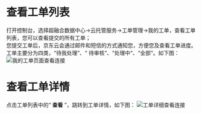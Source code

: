 # 查看工单列表

打开控制台，选择超融合数据中心->云托管服务->工单管理->我的工单，查看工单列表，您可以查看提交的所有工单；</br>
您提交工单后，京东云会通过邮件和短信的方式通知您，方便您及查看工单进度。</br>
工单主要分为四类，“待我处理”、“ 待审核“、“处理中“、“全部“。如下图：
![我的工单页面查看连接](https://github.com/jdcloudcom/cn/blob/cn-Cloud-Cabinet-Service/image/Hyper-Converged-IDC/Cloud-Cabinet-Service/CCS009.jpg)

# 查看工单详情

点击工单列表中的“ **查看** ”，跳转到工单详情，如下图：
![工单详细查看连接](https://github.com/jdcloudcom/cn/blob/cn-Cloud-Cabinet-Service/image/Hyper-Converged-IDC/Cloud-Cabinet-Service/CCS008.jpg)


